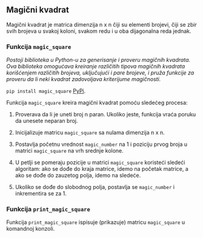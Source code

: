 ## Magični kvadrat

Magični kvadrat je matrica dimenzija n x n čiji su elementi brojevi, čiji se zbir svih brojeva u svakoj koloni, svakom redu i u oba dijagonalna reda jednak.

### Funkcija `magic_square`


*Postoji biblioteka u Python-u za generisanje i proveru magičnih kvadrata. Ova biblioteka omogućava kreiranje različitih tipova magičnih kvadrata korišćenjem različitih brojeva, uključujući i pare brojeve, i pruža funkcije za proveru da li neki kvadrat zadovoljava kriterijume magičnosti.*

`pip install magic_square` [PyPi](https://pypi.org/project/magic_square/).



Funkcija `magic_square` kreira magični kvadrat pomoću sledećeg procesa:

1. Proverava da li je uneti broj n paran. Ukoliko jeste, funkcija vraća poruku da unesete neparan broj.

2. Inicijalizuje matricu `magic_square` sa nulama dimenzija n x n.

3. Postavlja početnu vrednost `magic_number` na 1 i poziciju prvog broja u matrici `magic_square` na vrh srednje kolone.

4. U petlji se pomeraju pozicije u matrici `magic_square` koristeći sledeći algoritam: ako se dođe do kraja matrice, idemo na početak matrice, a ako se dođe do zauzetog polja, idemo na sledeće.

5. Ukoliko se dođe do slobodnog polja, postavlja se `magic_number` i inkrementira se za 1.

### Funkcija `print_magic_square`

Funkcija `print_magic_square` ispisuje (prikazuje) matricu `magic_square` u komandnoj konzoli.